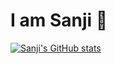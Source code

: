 # I am Sanji 👋

[![Sanji's GitHub stats](https://github-readme-stats.vercel.app/api?username=sanjiaust)](https://github.com/sanjiaust/github-readme-stats)

